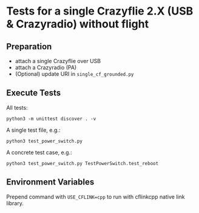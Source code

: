 # Tests for a single Crazyflie 2.X (USB & Crazyradio) without flight

## Preparation

* attach a single Crazyflie over USB
* attach a Crazyradio (PA)
* (Optional) update URI in `single_cf_grounded.py`

## Execute Tests

All tests:

```
python3 -m unittest discover . -v
```

A single test file, e.g.:

```
python3 test_power_switch.py
```

A concrete test case, e.g.:

```
python3 test_power_switch.py TestPowerSwitch.test_reboot
```

## Environment Variables

Prepend command with `USE_CFLINK=cpp` to run with cflinkcpp native link library.